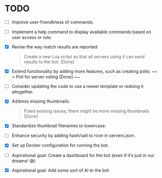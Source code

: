 # TODO

- [ ] Improve user-friendliness of commands.
- [ ] Implement a help command to display available commands based on user access or role.
- [x] Revise the way match results are reported:
  > Create a new Lua script so that all servers using it can send results to the bot. [Done]
- [x] Extend functionality by adding more features, such as creating polls:
  ~~ > Poll for server voting [Done] ~~
- [ ] Consider updating the code to use a newer template or redoing it altogether.
- [x] Address missing thumbnails:
  > Fixed existing issues; there might be more missing thumbnails [Done]
- [x] Standardize thumbnail filenames to lowercase.
- [ ] Enhance security by adding hash/salt to rcon in servers.json.
- [x] Set up Docker configuration for running the bot.

- [ ] Aspirational goal: Create a dashboard for the bot (even if it’s just in our dreams! 😅)
- [x] Aspirational goal: Add some sort of AI to the bot
